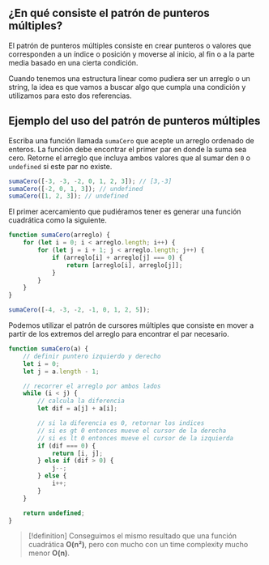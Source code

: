 ## ¿En qué consiste el patrón de punteros múltiples?

El patrón de punteros múltiples consiste en crear punteros o valores que corresponden a un índice o posición y moverse al inicio, al fin o a la parte media basado en una cierta condición.

Cuando tenemos una estructura linear como pudiera ser un arreglo o un string, la idea es que vamos a buscar algo que cumpla una condición y utilizamos para esto dos referencias.
## Ejemplo del uso del patrón de punteros múltiples

Escriba una función llamada `sumaCero` que acepte un arreglo ordenado de enteros. La función debe encontrar el primer par en donde la suma sea cero. Retorne el arreglo que incluya ambos valores que al sumar den `0` o `undefined` si este par no existe.

```js
sumaCero([-3, -3, -2, 0, 1, 2, 3]); // [3,-3]
sumaCero([-2, 0, 1, 3]); // undefined
sumaCero([1, 2, 3]); // undefined
```

El primer acercamiento que pudiéramos tener es generar una función cuadrática como la siguiente.

```js
function sumaCero(arreglo) {
    for (let i = 0; i < arreglo.length; i++) {
        for (let j = i + 1; j < arreglo.length; j++) {
            if (arreglo[i] + arreglo[j] === 0) {
                return [arreglo[i], arreglo[j]];
            }
        }
    }
}

sumaCero([-4, -3, -2, -1, 0, 1, 2, 5]);
```

Podemos utilizar el patrón de cursores múltiples que consiste en mover a partir de los extremos del arreglo para encontrar el par necesario.

```js
function sumaCero(a) {
    // definir puntero izquierdo y derecho
    let i = 0;
    let j = a.length - 1;

    // recorrer el arreglo por ambos lados
    while (i < j) {
        // calcula la diferencia
        let dif = a[j] + a[i];

        // si la diferencia es 0, retornar los indices
        // si es gt 0 entonces mueve el cursor de la derecha
        // si es lt 0 entonces mueve el cursor de la izquierda
        if (dif === 0) {
            return [i, j];
        } else if (dif > 0) {
            j--;
        } else {
            i++;
        }
    }

    return undefined;
}
```

> [!definition]
> Conseguimos el mismo resultado que una función cuadrática **O(n²)**, pero con mucho con un time complexity mucho menor **O(n)**.